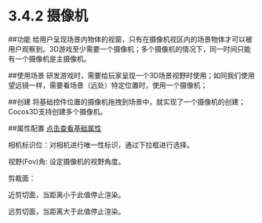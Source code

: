 # 3.4.2 摄像机

##功能
给用户呈现场景内物体的视窗，只有在摄像机视区内的场景物体才可以被用户观察到。3D游戏至少需要一个摄像机；多个摄像机的情况下，同一时间只能有一个摄像机是主摄像机。

##使用场景
研发游戏时，需要给玩家呈现一个3D场景视野时使用；如同我们使用望远镜一样，需要看场景（远处）特定位置时，使用一个摄像机；

##创建
将基础控件位置的摄像机拖拽到场景中，就实现了一个摄像机的创建；Cocos3D支持创建多个摄像机。

##属性配置
[点击查看基础属性](../basic-parameter/zh.md)

相机标识位：对相机进行唯一性标识，通过下拉框进行选择。
视野(Fov)角: 设定摄像机的视野角度。
剪裁面：
近剪切面，当距离小于此值停止渲染。远剪切面，当距离大于此值停止渲染。